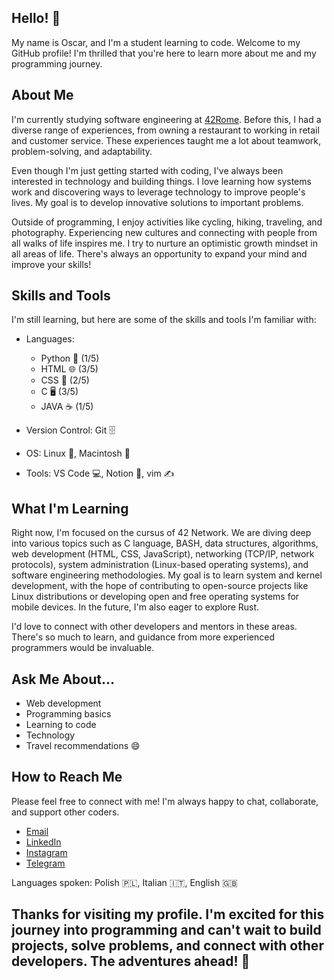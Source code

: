 ## Hello! 👋

My name is Oscar, and I'm a student learning to code. Welcome to my GitHub profile! I'm thrilled that you're here to learn more about me and my programming journey.


## About Me

I'm currently studying software engineering at [42Rome](https://github.com/42roma). Before this, I had a diverse range of experiences, from owning a restaurant to working in retail and customer service. These experiences taught me a lot about teamwork, problem-solving, and adaptability.

Even though I'm just getting started with coding, I've always been interested in technology and building things. I love learning how systems work and discovering ways to leverage technology to improve people's lives. My goal is to develop innovative solutions to important problems.

Outside of programming, I enjoy activities like cycling, hiking, traveling, and photography. Experiencing new cultures and connecting with people from all walks of life inspires me. I try to nurture an optimistic growth mindset in all areas of life. There's always an opportunity to expand your mind and improve your skills!

## Skills and Tools

I'm still learning, but here are some of the skills and tools I'm familiar with:

- Languages: 
  - Python 🐍 (1/5)
  - HTML 🌐 (3/5)
  - CSS 🎨 (2/5)
  - C 🖥️ (3/5)
  - JAVA ☕ (1/5)
  
- Version Control: Git 🗄️
- OS: Linux 🐧, Macintosh 🍎
- Tools: VS Code 💻, Notion 📝, vim ✍️

## What I'm Learning

Right now, I'm focused on the cursus of 42 Network. We are diving deep into various topics such as C language, BASH, data structures, algorithms, web development (HTML, CSS, JavaScript), networking (TCP/IP, network protocols), system administration (Linux-based operating systems), and software engineering methodologies. My goal is to learn system and kernel development, with the hope of contributing to open-source projects like Linux distributions or developing open and free operating systems for mobile devices. In the future, I'm also eager to explore Rust.

I'd love to connect with other developers and mentors in these areas. There's so much to learn, and guidance from more experienced programmers would be invaluable.

## Ask Me About...

- Web development
- Programming basics
- Learning to code
- Technology
- Travel recommendations 😄

## How to Reach Me

Please feel free to connect with me! I'm always happy to chat, collaborate, and support other coders.

- [Email](jebrich@writeme.com) 
- [LinkedIn](www.linkedin.com/in/jebrich)
- [Instagram](https://www.instagram.com/jebrich)
- [Telegram](https://t.me/jebrich)

Languages spoken: Polish 🇵🇱, Italian 🇮🇹, English 🇬🇧

## Thanks for visiting my profile. I'm excited for this journey into programming and can't wait to build projects, solve problems, and connect with other developers. The adventures ahead! 🚀
